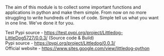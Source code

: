 The aim of  this module is to collect some important functions and applications in python and make them simple. From now on no more struggling to write hundreds of lines of code. Simple tell us what you want in one line. We've done it for you.

Test Pypi source - https://test.pypi.org/project/Littledog-LittleDog5727/0.0.3/ (Source code & Build)<br>
Pypi source - https://pypi.org/project/Littledog/0.0.3/<br>
Official website - https://www.sites.google.com/view/littledog-python